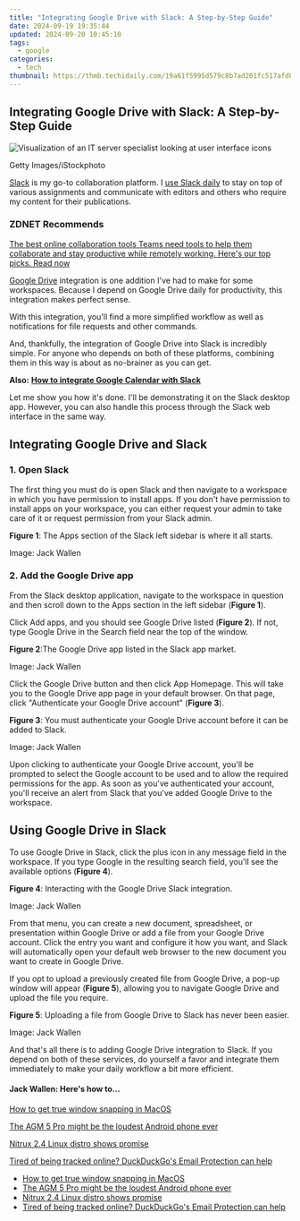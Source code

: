 ```yaml
---
title: "Integrating Google Drive with Slack: A Step-by-Step Guide"
date: 2024-09-19 19:35:44
updated: 2024-09-20 10:45:10
tags:
  - google
categories:
  - tech
thumbnail: https://thmb.techidaily.com/19a61f5995d579c8b7ad201fc517afd84cc338957aeb2d8c12a802a23a178f47.jpg
---
```


## Integrating Google Drive with Slack: A Step-by-Step Guide

![Visualization of an IT server specialist looking at user interface icons](https://www.zdnet.com/a/img/resize/5b30349a267b7de7686bd4e897be2906857e2b68/2020/10/07/a32627ff-cfb0-40bc-8a4f-bb6bb026bcbd/istock-1159763172.jpg?auto=webp&precrop=1365,767,x0,y0&width=1280)

Getty Images/iStockphoto

[Slack](https://www.zdnet.com/article/slack-tailors-new-collaboration-tools-for-the-digital-hq/) is my go-to collaboration platform. I [use Slack daily](https://www.zdnet.com/article/how-to-add-a-to-do-list-to-slack/) to stay on top of various assignments and communicate with editors and others who require my content for their publications. 

### **ZDNET** Recommends

[The best online collaboration tools Teams need tools to help them collaborate and stay productive while remotely working. Here's our top picks.  Read now](https://www.zdnet.com/article/best-collaboration-app/)

[Google Drive](https://www.zdnet.com/article/how-to-organize-your-google-drive-with-these-5-tips/) integration is one addition I've had to make for some workspaces. Because I depend on Google Drive daily for productivity, this integration makes perfect sense.

With this integration, you'll find a more simplified workflow as well as notifications for file requests and other commands.

And, thankfully, the integration of Google Drive into Slack is incredibly simple. For anyone who depends on both of these platforms, combining them in this way is about as no-brainer as you can get.

**Also:** [**How to integrate Google Calendar with Slack**](https://www.zdnet.com/article/how-to-integrate-google-calendar-with-slack/)

Let me show you how it's done. I'll be demonstrating it on the Slack desktop app. However, you can also handle this process through the Slack web interface in the same way.

## Integrating Google Drive and Slack

### 1\. Open Slack

The first thing you must do is open Slack and then navigate to a workspace in which you have permission to install apps. If you don't have permission to install apps on your workspace, you can either request your admin to take care of it or request permission from your Slack admin.

**Figure 1**: The Apps section of the Slack left sidebar is where it all starts.

Image: Jack Wallen

### 2\. Add the Google Drive app

From the Slack desktop application, navigate to the workspace in question and then scroll down to the Apps section in the left sidebar (**Figure 1**).

Click Add apps, and you should see Google Drive listed (**Figure 2**). If not, type Google Drive in the Search field near the top of the window.

**Figure 2**:The Google Drive app listed in the Slack app market.

Image: Jack Wallen

Click the Google Drive button and then click App Homepage. This will take you to the Google Drive app page in your default browser. On that page, click "Authenticate your Google Drive account" (**Figure 3**).

**Figure 3**: You must authenticate your Google Drive account before it can be added to Slack.

Image: Jack Wallen

Upon clicking to authenticate your Google Drive account, you'll be prompted to select the Google account to be used and to allow the required permissions for the app. As soon as you've authenticated your account, you'll receive an alert from Slack that you've added Google Drive to the workspace.

## Using Google Drive in Slack

To use Google Drive in Slack, click the plus icon in any message field in the workspace. If you type Google in the resulting search field, you'll see the available options (**Figure 4**).

**Figure 4**: Interacting with the Google Drive Slack integration.

Image: Jack Wallen

From that menu, you can create a new document, spreadsheet, or presentation within Google Drive or add a file from your Google Drive account. Click the entry you want and configure it how you want, and Slack will automatically open your default web browser to the new document you want to create in Google Drive. 

If you opt to upload a previously created file from Google Drive, a pop-up window will appear (**Figure 5**), allowing you to navigate Google Drive and upload the file you require.

**Figure 5**: Uploading a file from Google Drive to Slack has never been easier.

Image: Jack Wallen

And that's all there is to adding Google Drive integration to Slack. If you depend on both of these services, do yourself a favor and integrate them immediately to make your daily workflow a bit more efficient.

#### Jack Wallen: Here's how to...

[How to get true window snapping in MacOS](https://www.zdnet.com/article/how-to-get-true-window-snapping-in-macos/ "How to get true window snapping in MacOS")

[The AGM 5 Pro might be the loudest Android phone ever](https://www.zdnet.com/article/the-agm-5-pro-might-be-the-loudest-android-phone-ever/ "The AGM 5 Pro might be the loudest Android phone ever")

[Nitrux 2.4 Linux distro shows promise](https://www.zdnet.com/article/nitrux-2-4-linux-distribution-shows-promise-but-seems-rough-around-the-edges/ "Nitrux 2.4 Linux distro shows promise")

[Tired of being tracked online? DuckDuckGo's Email Protection can help](https://www.zdnet.com/article/tired-of-being-tracked-online-duckduckgos-email-protection-can-help/ "Tired of being tracked online? DuckDuckGo's Email Protection can help")

* [How to get true window snapping in MacOS](https://www.zdnet.com/article/how-to-get-true-window-snapping-in-macos/ "How to get true window snapping in MacOS")
* [The AGM 5 Pro might be the loudest Android phone ever](https://www.zdnet.com/article/the-agm-5-pro-might-be-the-loudest-android-phone-ever/ "The AGM 5 Pro might be the loudest Android phone ever")
* [Nitrux 2.4 Linux distro shows promise](https://www.zdnet.com/article/nitrux-2-4-linux-distribution-shows-promise-but-seems-rough-around-the-edges/ "Nitrux 2.4 Linux distro shows promise")
* [Tired of being tracked online? DuckDuckGo's Email Protection can help](https://www.zdnet.com/article/tired-of-being-tracked-online-duckduckgos-email-protection-can-help/ "Tired of being tracked online? DuckDuckGo's Email Protection can help")

<ins class="adsbygoogle"
     style="display:block"
     data-ad-format="autorelaxed"
     data-ad-client="ca-pub-7571918770474297"
     data-ad-slot="1223367746"></ins>



<ins class="adsbygoogle"
     style="display:block"
     data-ad-client="ca-pub-7571918770474297"
     data-ad-slot="8358498916"
     data-ad-format="auto"
     data-full-width-responsive="true"></ins>
